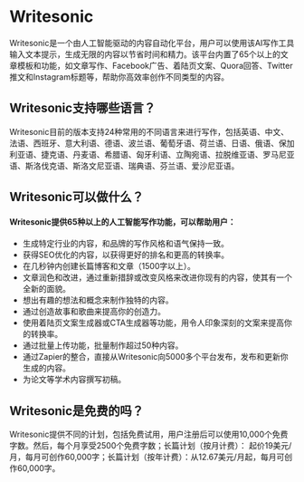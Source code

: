 # Writesonic

Writesonic是一个由人工智能驱动的内容自动化平台，用户可以使用该AI写作工具输入文本提示，生成无限的内容以节省时间和精力。该平台内置了65个以上的文章模板和功能，如文章写作、Facebook广告、着陆页文案、Quora回答、Twitter推文和Instagram标题等，帮助你高效率创作不同类型的内容。
<h2>Writesonic支持哪些语言？</h2>
Writesonic目前的版本支持24种常用的不同语言来进行写作，包括英语、中文、法语、西班牙、意大利语、德语、波兰语、葡萄牙语、荷兰语、日语、俄语、保加利亚语、捷克语、丹麦语、希腊语、匈牙利语、立陶宛语、拉脱维亚语、罗马尼亚语、斯洛伐克语、斯洛文尼亚语、瑞典语、芬兰语、爱沙尼亚语。
<h2>Writesonic可以做什么？</h2>
<h4>Writesonic提供65种以上的人工智能写作功能，可以帮助用户：</h4>
<div id="mainContainer" class="__reading__mode__extracted__article__body">
<div id="content" class="container my-4 my-md-5">
<div class="content-wrap">
<div class="content-layout">
<div class="panel site-content card transparent">
<div class="card-body p-0">
<div class="panel-body single my-4 font-size:15px">
<ul>
 	<li>生成特定行业的内容，和品牌的写作风格和语气保持一致。</li>
 	<li>获得SEO优化的内容，以获得更好的排名和更高的转换率。</li>
 	<li>在几秒钟内创建长篇博客和文章（1500字以上）。</li>
 	<li>文章润色和改进，通过重新措辞或改变风格来改进你现有的内容，使其有一个全新的面貌。</li>
 	<li>想出有趣的想法和概念来制作独特的内容。</li>
 	<li>通过创造故事和歌曲来提高你的创造力。</li>
 	<li>使用着陆页文案生成器或CTA生成器等功能，用令人印象深刻的文案来提高你的转换率。</li>
 	<li>通过批量上传功能，批量制作超过50种内容。</li>
 	<li>通过Zapier的整合，直接从Writesonic向5000多个平台发布，发布和更新你生成的内容。</li>
 	<li>为论文等学术内容撰写初稿。</li>
</ul>
</div>
</div>
</div>
</div>
</div>
<h2>Writesonic是免费的吗？</h2>
Writesonic提供不同的计划，包括免费试用，用户注册后可以使用10,000个免费字数。然后，每个月享受2500个免费字数；长篇计划（按月计费）： 起价19美元/月，每月可创作60,000字；长篇计划（按年计费）：从12.67美元/月起，每月可创作60,000字。

</div>
</div>
<div id="__reading__mode__content_end_mark_container_id"></div>